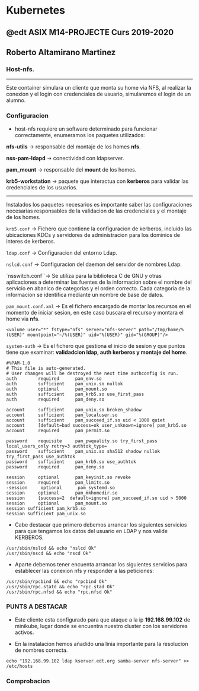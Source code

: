 # Kubernetes
## @edt ASIX M14-PROJECTE Curs 2019-2020
## Roberto Altamirano Martinez
### Host-nfs.
-----------------------------------------------------------------------

Este container simulara un cliente que monta su home via NFS, al realizar la conexion y el login con credenciales de usuario, simularemos el login de un alumno.


### Configuracion

* host-nfs requiere un software determinado para funcionar correctamente, enumeramos los paquetes utilizados:

**nfs-utils** -> responsable del montaje de los homes **nfs**.

**nss-pam-ldapd** -> conectividad con ldapserver.

**pam_mount** -> responsable del **mount** de los homes.

**krb5-workstation** -> paquete que interactua con **kerberos** para validar las credenciales de los usuarios.

---

Instalados los paquetes necesarios es importante saber las configuraciones necesarias responsables de la validacion de las credenciales y el montaje de los homes.


`krb5.conf` -> Fichero que contiene la configuracion de kerberos, incluido las ubicaciones KDCs y servidores de administracion para los dominios de interes de kerberos. 

`ldap.conf` -> Configuracion del entorno Ldap.

`nslcd.conf` -> Configuracion del daemon del servidor de nombres Ldap.

`nsswitch.conf``-> Se utiliza para la biblioteca C de GNU y otras aplicaciones a determinar las fuentes de la informacion sobre el nombre del servicio en abanico de categorias y el orden correcto.
Cada categoria de la informacion se identifica mediante un nombre de base de datos.

`pam_mount.conf.xml` ->  Es el fichero encargado de montar los recursos en el momento de iniciar sesion, en este caso buscara el recurso y montara el home via **nfs**.

```
<volume user="*" fstype="nfs" server="nfs-server" path="/tmp/home/%(USER)" mountpoint="~/%(USER)" uid="%(USER)" gid="%(GROUP)"/>
```

`system-auth` -> Es el fichero que gestiona el inicio de sesion y que puntos tiene que examinar: **validadcion ldap, auth kerberos y montaje del home**.


```
#%PAM-1.0
# This file is auto-generated.
# User changes will be destroyed the next time authconfig is run.
auth        required      pam_env.so
auth        sufficient    pam_unix.so nullok
auth        optional      pam_mount.so
auth        sufficient    pam_krb5.so use_first_pass
auth        required      pam_deny.so

account     sufficient    pam_unix.so broken_shadow
account     sufficient    pam_localuser.so
account     sufficient    pam_succeed_if.so uid < 1000 quiet
account     [default=bad success=ok user_unknown=ignore] pam_krb5.so
account     required      pam_permit.so

password    requisite     pam_pwquality.so try_first_pass local_users_only retry=3 authtok_type=
password    sufficient    pam_unix.so sha512 shadow nullok try_first_pass use_authtok
password    sufficient    pam_krb5.so use_authtok
password    required      pam_deny.so

session     optional      pam_keyinit.so revoke
session     required      pam_limits.so
-session     optional      pam_systemd.so
session     optional      pam_mkhomedir.so
session     [success=2  default=ignore] pam_succeed_if.so uid > 5000
session     optional      pam_mount.so
session sufficient pam_krb5.so
session sufficient pam_unix.so
```

* Cabe destacar que primero debemos arrancar los siguientes servicios para que tengamos los datos del usuario en LDAP y nos valide KERBEROS.

```
/usr/sbin/nslcd && echo "nslcd Ok"
/usr/sbin/nscd && echo "nscd Ok"
```

* Aparte debemos tener encuenta arrancar los siguientes servicios para establecer las conexion nfs y responder a las peticiones:

```
/usr/sbin/rpcbind && echo "rpcbind Ok"
/usr/sbin/rpc.statd && echo "rpc.stad Ok"
/usr/sbin/rpc.nfsd && echo "rpc.nfsd Ok"
```


### PUNTS A DESTACAR

* Este cliente esta configurado para que ataque a la ip  **192.168.99.102** de minikube, lugar donde se encuentra nuestro cluster con los servidores activos. 

* En la instalacion hemos añadido una linia importante para la resolucion de nombres correcta.

```
echo "192.168.99.102 ldap kserver.edt.org samba-server nfs-server" >> /etc/hosts
```


### Comprobacion


